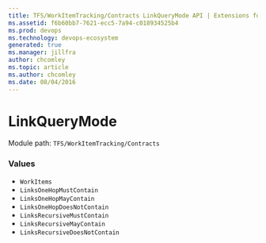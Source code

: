 ```yaml
---
title: TFS/WorkItemTracking/Contracts LinkQueryMode API | Extensions for Azure DevOps Services
ms.assetid: f6b60bb7-7621-ecc5-7a94-c018934525b4
ms.prod: devops
ms.technology: devops-ecosystem
generated: true
ms.manager: jillfra
author: chcomley
ms.topic: article
ms.author: chcomley
ms.date: 08/04/2016
---
```


# LinkQueryMode

Module path: `TFS/WorkItemTracking/Contracts`

### Values

* `WorkItems` 
* `LinksOneHopMustContain` 
* `LinksOneHopMayContain` 
* `LinksOneHopDoesNotContain` 
* `LinksRecursiveMustContain` 
* `LinksRecursiveMayContain` 
* `LinksRecursiveDoesNotContain` 
